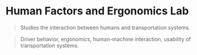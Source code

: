 # Human Factors and Ergonomics Lab

> Studies the interaction between humans and transportation systems.
> 

> Driver behavior, ergonomics, human-machine interaction, usability of transportation systems.
>